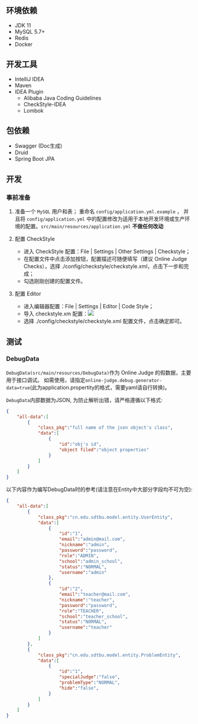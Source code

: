 ## 环境依赖
- JDK 11
- MySQL 5.7+
- Redis
- Docker

## 开发工具
- IntelliJ IDEA
- Maven
- IDEA Plugin
  - Alibaba Java Coding Guidelines
  - CheckStyle-IDEA
  - Lombok

## 包依赖
- Swagger (Doc生成)
- Druid
- Spring Boot JPA

## 开发
### 事前准备

1. 准备一个 `MySQL` 用户和表； 重命名 `config/application.yml.example` ， 并且将 `config/application.yml` 中的配置修改为适用于本地开发环境或生产环境的配置。`src/main/resources/application.yml` **不做任何改动**

2. 配置 CheckStyle
    - 进入 CheckStyle 配置：File | Settings | Other Settings | Checkstyle；
    - 在配置文件中点击添加按钮，配置描述可随便填写（建议 Online Judge Checks），选择 ./config/checkstyle/checkstyle.xml，点击下一步和完成；
    - 勾选刚刚创建的配置文件。
3. 配置 Editor
    - 进入编辑器配置：File | Settings | Editor | Code Style；
    - 导入 checkstyle.xm 配置：![](../static/CheckStyleConfigGuide.png)
    - 选择 ./config/checkstyle/checkstyle.xml 配置文件，点击确定即可。

## 测试

### DebugData

`DebugData(src/main/resources/DebugData)`作为 Online Judge 的假数据，主要用于接口调试。 如需使用，请指定`online-judge.debug.generator-data=true`(此为application.propertity的格式，需要yaml请自行转换)。

`DebugData`内部数据为JSON, 为防止解析出错，请严格遵循以下格式:

```json
{
    "all-data":[
        {
            "class_pkg":"full name of the json object's class",
            "data":[
                {
                    "id":"obj's id",
                    "object filed":"object properties"
                }
            ]
        }
    ]
}
```

以下内容作为编写DebugData时的参考(请注意在Entity中大部分字段均不可为空):

```json
{
    "all-data":[
        {
            "class_pkg":"cn.edu.sdtbu.model.entity.UserEntity",
            "data":[
                {
                    "id":"1",
                    "email":"admin@mail.com",
                    "nickname":"admin",
                    "password":"password",
                    "role":"ADMIN",
                    "school":"admin_school",
                    "status":"NORMAL",
                    "username":"admin"
                },
                {
                    "id":"2",
                    "email":"teacher@mail.com",
                    "nickname":"teacher",
                    "password":"password",
                    "role":"TEACHER",
                    "school":"teacher_school",
                    "status":"NORMAL",
                    "username":"teacher"
                }
            ]
        },
        {
            "class_pkg":"cn.edu.sdtbu.model.entity.ProblemEntity",
            "data":[
                {
                    "id":"1",
                    "specialJudge":"false",
                    "problemType":"NORMAL",
                    "hide":"false",
                }
            ]
        }
    ]
}
```

